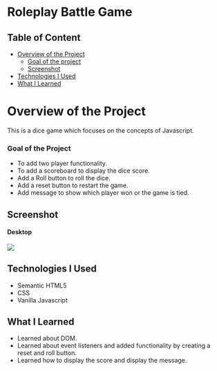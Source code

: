 # Roleplay Battle Game

## Table of Content

 * [Overview of the Project](#overview-of-the-project)
      * [Goal of the project](#goal-of-the-project)
      * [Screenshot](#screenshot)
 * [Technologies I Used](#technologies-i-used)
 * [What I Learned](#what-i-learned) 

# Overview of the Project
This is a dice game which focuses on the concepts of Javascript. 

### Goal of the Project
* To add two player functionality.
* To add a scoreboard to display the dice score.
* Add a Roll button to roll the dice.
* Add a reset button to restart the game.
* Add message to show which player won or the game is tied.

## Screenshot

#### Desktop

![](./images/passwordgeneratordesktop.png)


## Technologies I Used
* Semantic HTML5
* CSS
* Vanilla Javascript

## What I Learned
* Learned about DOM.
* Learned about event listeners and added functionality by creating a reset and roll button.
* Learned how to display the score and display the message.
